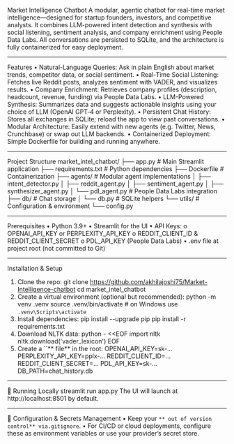 Market Intelligence Chatbot
A modular, agentic chatbot for real-time market intelligence—designed for startup founders, investors, and competitive analysts. It combines LLM-powered intent detection and synthesis with social listening, sentiment analysis, and company enrichment using People Data Labs. All conversations are persisted to SQLite, and the architecture is fully containerized for easy deployment.
________________________________________
Features
•	Natural-Language Queries: Ask in plain English about market trends, competitor data, or social sentiment.
•	Real-Time Social Listening: Fetches live Reddit posts, analyzes sentiment with VADER, and visualizes results.
•	Company Enrichment: Retrieves company profiles (description, headcount, revenue, funding) via People Data Labs.
•	LLM-Powered Synthesis: Summarizes data and suggests actionable insights using your choice of LLM (OpenAI GPT‑4 or Perplexity).
•	Persistent Chat History: Stores all exchanges in SQLite; reload the app to view past conversations.
•	Modular Architecture: Easily extend with new agents (e.g. Twitter, News, Crunchbase) or swap out LLM backends.
•	Containerized Deployment: Simple Dockerfile for building and running anywhere.
________________________________________
Project Structure
market_intel_chatbot/
├── app.py               # Main Streamlit application
├── requirements.txt     # Python dependencies
├── Dockerfile           # Containerization
├── agents/              # Modular agent implementations
│   ├── intent_detector.py
│   ├── reddit_agent.py
│   ├── sentiment_agent.py
│   ├── synthesizer_agent.py
│   └── pdl_agent.py      # People Data Labs integration
├── db/                  # Chat storage
│   └── db.py            # SQLite helpers
└── utils/               # Configuration & environment
    └── config.py
________________________________________
Prerequisites
•	Python 3.9+
•	Streamlit for the UI
•	API Keys:
o	OPENAI_API_KEY or PERPLEXITY_API_KEY
o	REDDIT_CLIENT_ID & REDDIT_CLIENT_SECRET
o	PDL_API_KEY (People Data Labs)
•	.env file at project root (not committed to Git)
________________________________________
Installation & Setup
1.	Clone the repo:
 	git clone https://github.com/akhilajoshi75/Market-Intelligence-chatbot
cd market_intel_chatbot
2.	Create a virtual environment (optional but recommended):
 	python -m venv .venv
source .venv/bin/activate  # on Windows use `.venv\Scripts\activate`
3.	Install dependencies:
 	pip install --upgrade pip
pip install -r requirements.txt
4.	Download NLTK data:
 	python - <<EOF
import nltk
nltk.download('vader_lexicon')
EOF
5.	Create a ``** file** in the root:
 	OPENAI_API_KEY=sk-...
PERPLEXITY_API_KEY=pplx-...
REDDIT_CLIENT_ID=...
REDDIT_CLIENT_SECRET=...
PDL_API_KEY=sk-...
DB_PATH=chat_history.db
________________________________________
🚀 Running Locally
streamlit run app.py
The UI will launch at http://localhost:8501 by default.
________________________________________
🔧 Configuration & Secrets Management
•	Keep your `** out of version control** via.gitignore`.
•	For CI/CD or cloud deployments, configure these as environment variables or use your provider’s secret store.
